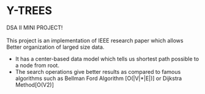 # Y-TREES
DSA II MINI PROJECT!<br><br>
This project is an implementation of IEEE research paper which allows Better organization of larged size data.<br>
<ul>
  <li>It has a center-based data model which tells us shortest path possible to a node from root.</li>
  <li>The search operations give better results as compared to famous algorithms such as Bellman Ford Algorithm [O(|V|*|E|)] or Dijkstra Method[O(V2)]</li>
</ul>  

